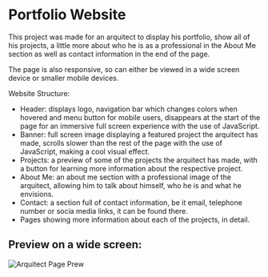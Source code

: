 # Portfolio Website
This project was made for an arquitect to display his portfolio, show all of his projects, a little more about who he is as a professional in the About Me section as well as contact information in the end of the page.

The page is also responsive, so can either be viewed in a wide screen device or smaller mobile devices.

Website Structure:

- Header: displays logo, navigation bar which changes colors when hovered and menu button for mobile users, disappears at the start of the page for an immersive full screen experience with the use of JavaScript.
- Banner: full screen image displaying a featured project the arquitect has made, scrolls slower than the rest of the page with the use of JavaScript, making a cool visual effect.
- Projects: a preview of some of the projects the arquitect has made, with a button for learning more information about the respective project.
- About Me: an about me section with a professional image of the arquitect, allowing him to talk about himself, who he is and what he envisions.
- Contact: a section full of contact information, be it email, telephone number or socia media links, it can be found there. 
- Pages showing more information about each of the projects, in detail.
## Preview on a wide screen:
![Arquitect Page Prew](https://cdn.discordapp.com/attachments/953366989634699314/959539709011460116/ArquitectWeb.png)

